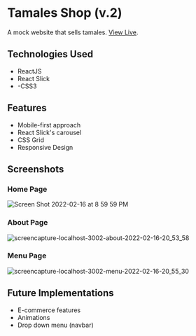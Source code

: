 # Tamales Shop (v.2)

A mock website that sells tamales. [View Live](https://tamales-clone.herokuapp.com/).

## Technologies Used
- ReactJS
- React Slick
- -CSS3

## Features
- Mobile-first approach
- React Slick's carousel
- CSS Grid
- Responsive Design

## Screenshots
### Home Page
![Screen Shot 2022-02-16 at 8 59 59 PM](https://user-images.githubusercontent.com/78451440/154408858-49676793-d5ee-40a8-8ede-4c66c304ef73.png)

### About Page
![screencapture-localhost-3002-about-2022-02-16-20_53_58](https://user-images.githubusercontent.com/78451440/154408367-1699366c-63c9-4304-b353-ff37eb541b2a.png)

### Menu Page
![screencapture-localhost-3002-menu-2022-02-16-20_55_30](https://user-images.githubusercontent.com/78451440/154408947-66697060-f473-4dfe-b285-6e0e291f3edf.png)

## Future Implementations
- E-commerce features
- Animations
- Drop down menu (navbar)

